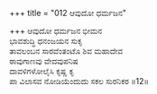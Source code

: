 +++
title = "012 ಆವುದೋ ಧರ್ಮಜನ"

+++
ಆವುದೋ ಧರ್ಮಜನ ಭೀಮನ  
ಭಾವಶುದ್ಧಿ ಧನಂಜಯನ ಸುಕೃ  
ತಾವಲಂಬನ ಸಾರವೆಂತಂಟೊ ಶಿವ ಮಹಾದೇವ   
ಠಾವುಗಾಣವು ವೇದವುಪನಿಷ  
ದಾವಳಿಗಳೋಲೈಸಿ ಕೃಷ್ಣ ಕೃ  
ಪಾ ವಿಲಾಸವ ನೋಡಿಯೆಂದುದು ಸಕಲ ಸುರನಿಕರ     ॥12॥
